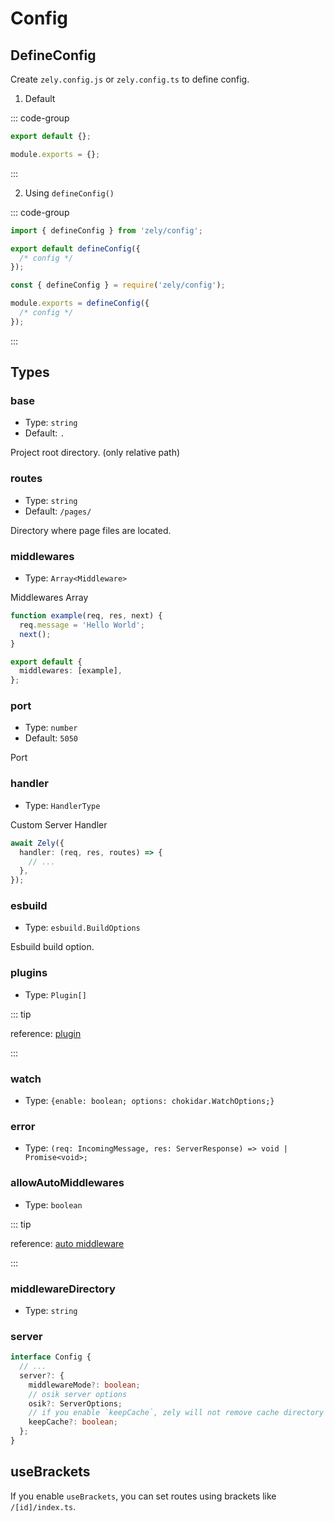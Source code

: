 # Config

## DefineConfig

Create `zely.config.js` or `zely.config.ts` to define config.

1. Default

::: code-group

```ts [zely.config.ts]
export default {};
```

```js [zely.config.js]
module.exports = {};
```

:::

2. Using `defineConfig()`

::: code-group

```ts [zely.config.ts]
import { defineConfig } from 'zely/config';

export default defineConfig({
  /* config */
});
```

```js [zely.config.js]
const { defineConfig } = require('zely/config');

module.exports = defineConfig({
  /* config */
});
```

:::

## Types

### base

- Type: `string`
- Default: `.`

Project root directory. (only relative path)

### routes

- Type: `string`
- Default: `/pages/`

Directory where page files are located.

### middlewares

- Type: `Array<Middleware>`

Middlewares Array

```ts
function example(req, res, next) {
  req.message = 'Hello World';
  next();
}

export default {
  middlewares: [example],
};
```

### port

- Type: `number`
- Default: `5050`

Port

### handler

- Type: `HandlerType`

Custom Server Handler

```ts
await Zely({
  handler: (req, res, routes) => {
    // ...
  },
});
```

### esbuild

- Type: `esbuild.BuildOptions`

Esbuild build option.

### plugins

- Type: `Plugin[]`

::: tip

reference: [plugin](/apis/plugin)

:::

### watch

- Type: `{enable: boolean; options: chokidar.WatchOptions;}`

### error

- Type: `(req: IncomingMessage, res: ServerResponse) => void | Promise<void>;`

### allowAutoMiddlewares

- Type: `boolean`

::: tip

reference: [auto middleware](/guide/middlewares#auto-mode)

:::

### middlewareDirectory

- Type: `string`

### server

```ts
interface Config {
  // ...
  server?: {
    middlewareMode?: boolean;
    // osik server options
    osik?: ServerOptions;
    // if you enable `keepCache`, zely will not remove cache directory when server starts.
    keepCache?: boolean;
  };
}
```

## useBrackets

If you enable `useBrackets`, you can set routes using brackets like `/[id]/index.ts`.
